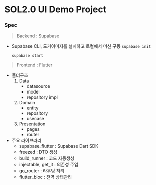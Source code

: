 # SOL2.0 UI Demo Project

### Spec

> Backend : Supabase

- Supabase CLI, 도커이미지를 설치하고 로컬에서 머신 구동
  `supabase init`

  `supabase start`

> Frontend : Flutter

- 폴더구조
  1. Data
     - datasource
     - model
     - repository impl
  2. Domain
     - entity
     - repository
     - usecase
  3. Presentation
     - pages
     - router
- 주요 라이브러리
  - supabase_flutter : Supabase Dart SDK
  - freezed : DTO 생성
  - build_runner : 코드 자동생성
  - injectable, get_it : 의존성 주입
  - go_router : 라우팅 처리
  - flutter_bloc : 전역 상태관리
